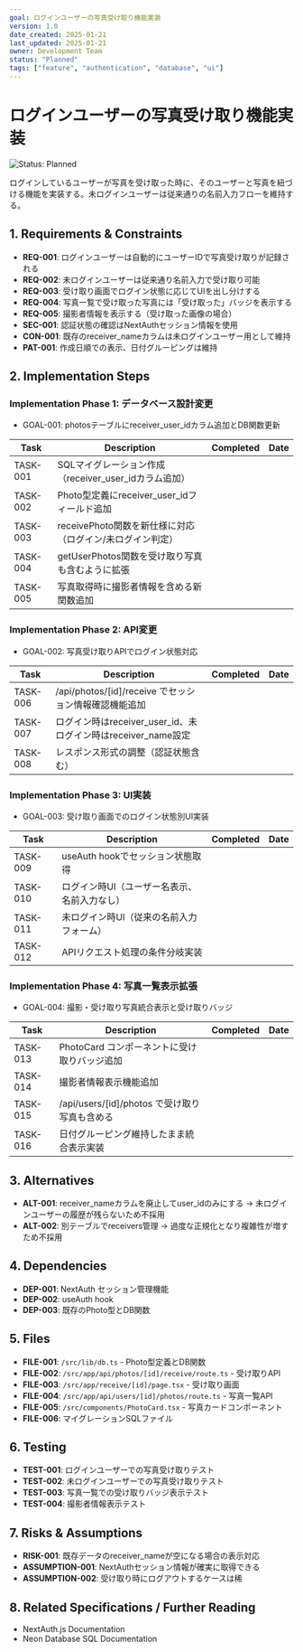 ```yaml
---
goal: ログインユーザーの写真受け取り機能実装
version: 1.0
date_created: 2025-01-21
last_updated: 2025-01-21
owner: Development Team
status: "Planned"
tags: ["feature", "authentication", "database", "ui"]
---
```


# ログインユーザーの写真受け取り機能実装

![Status: Planned](https://img.shields.io/badge/status-Planned-blue)

ログインしているユーザーが写真を受け取った時に、そのユーザーと写真を紐づける機能を実装する。未ログインユーザーは従来通りの名前入力フローを維持する。

## 1. Requirements & Constraints

- **REQ-001**: ログインユーザーは自動的にユーザーIDで写真受け取りが記録される
- **REQ-002**: 未ログインユーザーは従来通り名前入力で受け取り可能
- **REQ-003**: 受け取り画面でログイン状態に応じてUIを出し分けする
- **REQ-004**: 写真一覧で受け取った写真には「受け取った」バッジを表示する
- **REQ-005**: 撮影者情報を表示する（受け取った画像の場合）
- **SEC-001**: 認証状態の確認はNextAuthセッション情報を使用
- **CON-001**: 既存のreceiver_nameカラムは未ログインユーザー用として維持
- **PAT-001**: 作成日順での表示、日付グルーピングは維持

## 2. Implementation Steps

### Implementation Phase 1: データベース設計変更

- GOAL-001: photosテーブルにreceiver_user_idカラム追加とDB関数更新

| Task     | Description                                               | Completed | Date |
| -------- | --------------------------------------------------------- | --------- | ---- |
| TASK-001 | SQLマイグレーション作成（receiver_user_idカラム追加）     |           |      |
| TASK-002 | Photo型定義にreceiver_user_idフィールド追加               |           |      |
| TASK-003 | receivePhoto関数を新仕様に対応（ログイン/未ログイン判定） |           |      |
| TASK-004 | getUserPhotos関数を受け取り写真も含むように拡張           |           |      |
| TASK-005 | 写真取得時に撮影者情報を含める新関数追加                  |           |      |

### Implementation Phase 2: API変更

- GOAL-002: 写真受け取りAPIでログイン状態対応

| Task     | Description                                                   | Completed | Date |
| -------- | ------------------------------------------------------------- | --------- | ---- |
| TASK-006 | /api/photos/[id]/receive でセッション情報確認機能追加         |           |      |
| TASK-007 | ログイン時はreceiver_user_id、未ログイン時はreceiver_name設定 |           |      |
| TASK-008 | レスポンス形式の調整（認証状態含む）                          |           |      |

### Implementation Phase 3: UI実装

- GOAL-003: 受け取り画面でのログイン状態別UI実装

| Task     | Description                                  | Completed | Date |
| -------- | -------------------------------------------- | --------- | ---- |
| TASK-009 | useAuth hookでセッション状態取得             |           |      |
| TASK-010 | ログイン時UI（ユーザー名表示、名前入力なし） |           |      |
| TASK-011 | 未ログイン時UI（従来の名前入力フォーム）     |           |      |
| TASK-012 | APIリクエスト処理の条件分岐実装              |           |      |

### Implementation Phase 4: 写真一覧表示拡張

- GOAL-004: 撮影・受け取り写真統合表示と受け取りバッジ

| Task     | Description                                   | Completed | Date |
| -------- | --------------------------------------------- | --------- | ---- |
| TASK-013 | PhotoCard コンポーネントに受け取りバッジ追加  |           |      |
| TASK-014 | 撮影者情報表示機能追加                        |           |      |
| TASK-015 | /api/users/[id]/photos で受け取り写真も含める |           |      |
| TASK-016 | 日付グルーピング維持したまま統合表示実装      |           |      |

## 3. Alternatives

- **ALT-001**: receiver_nameカラムを廃止してuser_idのみにする → 未ログインユーザーの履歴が残らないため不採用
- **ALT-002**: 別テーブルでreceivers管理 → 過度な正規化となり複雑性が増すため不採用

## 4. Dependencies

- **DEP-001**: NextAuth セッション管理機能
- **DEP-002**: useAuth hook
- **DEP-003**: 既存のPhoto型とDB関数

## 5. Files

- **FILE-001**: `/src/lib/db.ts` - Photo型定義とDB関数
- **FILE-002**: `/src/app/api/photos/[id]/receive/route.ts` - 受け取りAPI
- **FILE-003**: `/src/app/receive/[id]/page.tsx` - 受け取り画面
- **FILE-004**: `/src/app/api/users/[id]/photos/route.ts` - 写真一覧API
- **FILE-005**: `/src/components/PhotoCard.tsx` - 写真カードコンポーネント
- **FILE-006**: マイグレーションSQLファイル

## 6. Testing

- **TEST-001**: ログインユーザーでの写真受け取りテスト
- **TEST-002**: 未ログインユーザーでの写真受け取りテスト
- **TEST-003**: 写真一覧での受け取りバッジ表示テスト
- **TEST-004**: 撮影者情報表示テスト

## 7. Risks & Assumptions

- **RISK-001**: 既存データのreceiver_nameが空になる場合の表示対応
- **ASSUMPTION-001**: NextAuthセッション情報が確実に取得できる
- **ASSUMPTION-002**: 受け取り時にログアウトするケースは稀

## 8. Related Specifications / Further Reading

- NextAuth.js Documentation
- Neon Database SQL Documentation

